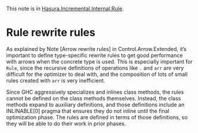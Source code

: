 This note is in [Hasura.Incremental.Internal.Rule](https://github.com/hasura/graphql-engine/blob/master/server/src-lib/Hasura/Incremental/Internal/Rule.hs#L61).

# Rule rewrite rules

As explained by Note [Arrow rewrite rules] in Control.Arrow.Extended, it’s important to define
type-specific rewrite rules to get good performance with arrows when the concrete type is used. This
is especially important for `Rule`, since the recursive definitions of operations like `.` and `arr`
are very difficult for the optimizer to deal with, and the composition of lots of small rules
created with `arr` is very inefficient.

Since GHC aggressively specializes and inlines class methods, the rules cannot be defined on the
class methods themselves. Instead, the class methods expand to auxiliary definitions, and those
definitions include an INLINABLE[0] pragma that ensures they do not inline until the final
optimization phase. The rules are defined in terms of those definitions, so they will be able to do
their work in prior phases.


